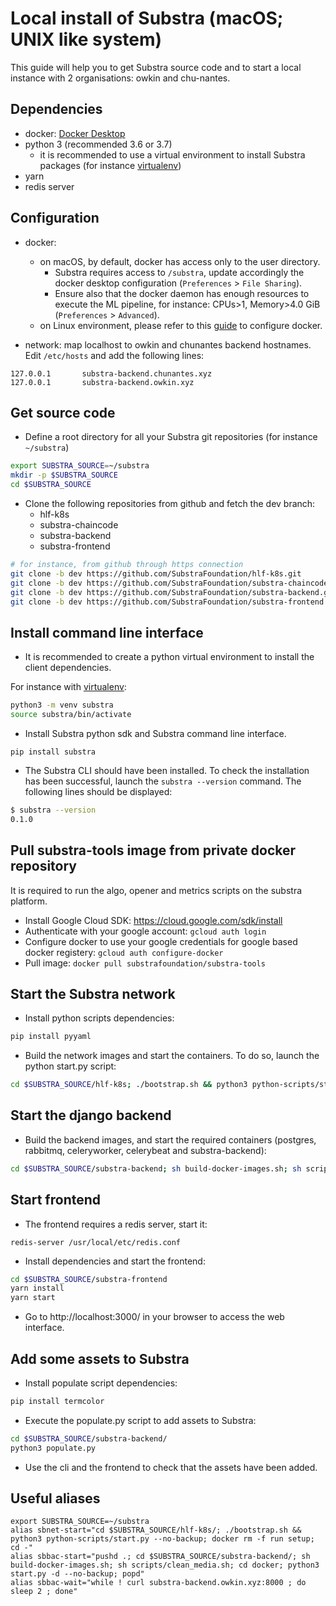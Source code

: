 # Local install of Substra (macOS; UNIX like system)

This guide will help you to get Substra source code and to start a local instance with 2 organisations: owkin and chu-nantes.

## Dependencies

- docker: [Docker Desktop](https://www.docker.com/products/docker-desktop)
- python 3 (recommended 3.6 or 3.7)
  - it is recommended to use a virtual environment to install Substra packages (for instance [virtualenv](https://virtualenv.pypa.io/en/latest/))
- yarn
- redis server

## Configuration

- docker:
  - on macOS, by default, docker has access only to the user directory.
    - Substra requires access to `/substra`, update accordingly the docker desktop configuration (`Preferences` > `File Sharing`).
    - Ensure also that the docker daemon has enough resources to execute the ML pipeline, for instance: CPUs>1, Memory>4.0 GiB (`Preferences` > `Advanced`).
  - on Linux environment, please refer to this [guide](https://github.com/SubstraFoundation/substra-backend/blob/master/README.md) to configure docker.

- network: map localhost to owkin and chunantes backend hostnames. Edit `/etc/hosts` and add the following lines:

```
127.0.0.1       substra-backend.chunantes.xyz
127.0.0.1       substra-backend.owkin.xyz
```

## Get source code

- Define a root directory for all your Substra git repositories (for instance `~/substra`)

```bash
export SUBSTRA_SOURCE=~/substra
mkdir -p $SUBSTRA_SOURCE
cd $SUBSTRA_SOURCE
```

- Clone the following repositories from github and fetch the dev branch:
  - hlf-k8s
  - substra-chaincode
  - substra-backend
  - substra-frontend

```bash
# for instance, from github through https connection
git clone -b dev https://github.com/SubstraFoundation/hlf-k8s.git
git clone -b dev https://github.com/SubstraFoundation/substra-chaincode.git
git clone -b dev https://github.com/SubstraFoundation/substra-backend.git
git clone -b dev https://github.com/SubstraFoundation/substra-frontend.git
```

## Install command line interface

- It is recommended to create a python virtual environment to install the client dependencies.

For instance with [virtualenv](https://virtualenv.pypa.io/en/latest/):

```bash
python3 -m venv substra
source substra/bin/activate
```

- Install Substra python sdk and Substra command line interface.

```
pip install substra
```

- The Substra CLI should have been installed. To check the installation has been successful, launch the `substra --version` command. The following lines should be displayed:

```bash
$ substra --version
0.1.0
```

## Pull substra-tools image from private docker repository

It is required to run the algo, opener and metrics scripts on the substra
platform.

- Install Google Cloud SDK: https://cloud.google.com/sdk/install
- Authenticate with your google account: `gcloud auth login`
- Configure docker to use your google credentials for google based docker registery: `gcloud auth configure-docker`
- Pull image: `docker pull substrafoundation/substra-tools`

## Start the Substra network

- Install python scripts dependencies:

```bash
pip install pyyaml
```

- Build the network images and start the containers. To do so, launch the python start.py script:

```bash
cd $SUBSTRA_SOURCE/hlf-k8s; ./bootstrap.sh && python3 python-scripts/start.py --no-backup;
```


## Start the django backend

- Build the backend images, and start the required containers (postgres, rabbitmq, celeryworker, celerybeat and substra-backend):

```bash
cd $SUBSTRA_SOURCE/substra-backend; sh build-docker-images.sh; sh scripts/clean_media.sh; cd docker; python3 start.py -d --no-backup;
```

## Start frontend

- The frontend requires a redis server, start it:

```
redis-server /usr/local/etc/redis.conf
```

- Install dependencies and start the frontend:

```bash
cd $SUBSTRA_SOURCE/substra-frontend
yarn install
yarn start
```

- Go to http://localhost:3000/ in your browser to access the web interface.

## Add some assets to Substra

- Install populate script dependencies:

```bash
pip install termcolor
```

- Execute the populate.py script to add assets to Substra:

```bash
cd $SUBSTRA_SOURCE/substra-backend/
python3 populate.py
```

- Use the cli and the frontend to check that the assets have been added.

## Useful aliases

```
export SUBSTRA_SOURCE=~/substra
alias sbnet-start="cd $SUBSTRA_SOURCE/hlf-k8s/; ./bootstrap.sh && python3 python-scripts/start.py --no-backup; docker rm -f run setup; cd -"
alias sbbac-start="pushd .; cd $SUBSTRA_SOURCE/substra-backend/; sh build-docker-images.sh; sh scripts/clean_media.sh; cd docker; python3 start.py -d --no-backup; popd"
alias sbbac-wait="while ! curl substra-backend.owkin.xyz:8000 ; do sleep 2 ; done"
```

